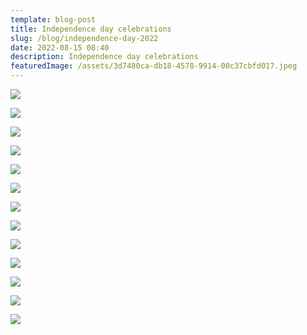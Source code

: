 ```yaml
---
template: blog-post
title: Independence day celebrations
slug: /blog/independence-day-2022
date: 2022-08-15 08:40
description: Independence day celebrations
featuredImage: /assets/3d7480ca-db18-4578-9914-00c37cbfd017.jpeg
---
```

![](/assets/e9beaa16-55cf-4705-8985-b5c5b3649955.jpeg)

![](/assets/7bb5bd0f-2367-46d8-8ed6-9d0e469e7d0f.jpeg)

![](/assets/b9730562-45b5-45e3-98d1-4e84b08922b4.jpeg)

![](/assets/ba96a8f7-1927-41c4-8b7e-9d16161fd418.jpeg)

![](/assets/91705901-4275-4d5f-95be-6c9c29a529bc.jpeg)

![](/assets/76ec41b9-dd39-41ce-8a88-d9b117023da6.jpeg)

![](/assets/2c3a6855-c963-417f-8033-6adb7b36d559.jpeg)

![](/assets/973db49c-4cc6-4b8f-a193-04b091d431a9.jpeg)

![](/assets/54efbd0b-1cae-4f80-82fd-47f51ca9ee07.jpeg)

![](/assets/317457c3-4428-4e12-a59e-4b87ccfa1fcc.jpeg)

![](/assets/7cf073e5-a8d4-425c-ab32-b21bd15a40e4.jpeg)

![](/assets/56973b58-8166-45cb-be53-329628d243e0.jpeg)

![](/assets/72079d57-3ef7-4610-b1d0-08d2c9090e21.jpeg)